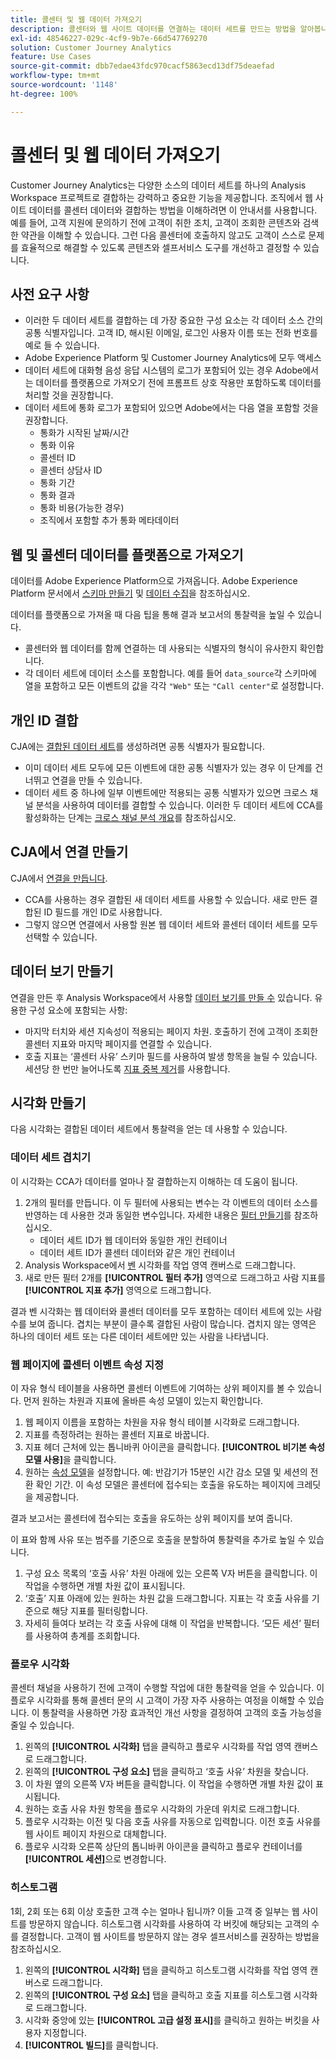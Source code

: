 ```yaml
---
title: 콜센터 및 웹 데이터 가져오기
description: 콜센터와 웹 사이트 데이터를 연결하는 데이터 세트를 만드는 방법을 알아봅니다.
exl-id: 48546227-029c-4cf9-9b7e-66d547769270
solution: Customer Journey Analytics
feature: Use Cases
source-git-commit: dbb7edae43fdc970cacf5863ecd13df75deaefad
workflow-type: tm+mt
source-wordcount: '1148'
ht-degree: 100%

---
```


# 콜센터 및 웹 데이터 가져오기

Customer Journey Analytics는 다양한 소스의 데이터 세트를 하나의 Analysis Workspace 프로젝트로 결합하는 강력하고 중요한 기능을 제공합니다. 조직에서 웹 사이트 데이터를 콜센터 데이터와 결합하는 방법을 이해하려면 이 안내서를 사용합니다. 예를 들어, 고객 지원에 문의하기 전에 고객이 취한 조치, 고객이 조회한 콘텐츠와 검색한 약관을 이해할 수 있습니다. 그런 다음 콜센터에 호출하지 않고도 고객이 스스로 문제를 효율적으로 해결할 수 있도록 콘텐츠와 셀프서비스 도구를 개선하고 결정할 수 있습니다.

## 사전 요구 사항

* 이러한 두 데이터 세트를 결합하는 데 가장 중요한 구성 요소는 각 데이터 소스 간의 공통 식별자입니다. 고객 ID, 해시된 이메일, 로그인 사용자 이름 또는 전화 번호를 예로 들 수 있습니다.
* Adobe Experience Platform 및 Customer Journey Analytics에 모두 액세스
* 데이터 세트에 대화형 음성 응답 시스템의 로그가 포함되어 있는 경우 Adobe에서는 데이터를 플랫폼으로 가져오기 전에 프롬프트 상호 작용만 포함하도록 데이터를 처리할 것을 권장합니다.
* 데이터 세트에 통화 로그가 포함되어 있으면 Adobe에서는 다음 열을 포함할 것을 권장합니다.
   * 통화가 시작된 날짜/시간
   * 통화 이유
   * 콜센터 ID
   * 콜센터 상담사 ID
   * 통화 기간
   * 통화 결과
   * 통화 비용(가능한 경우)
   * 조직에서 포함할 추가 통화 메타데이터

## 웹 및 콜센터 데이터를 플랫폼으로 가져오기

데이터를 Adobe Experience Platform으로 가져옵니다. Adobe Experience Platform 문서에서 [스키마 만들기](https://experienceleague.adobe.com/docs/experience-platform/xdm/tutorials/create-schema-ui.html?lang=ko-KR) 및 [데이터 수집](https://experienceleague.adobe.com/docs/experience-platform/ingestion/home.html?lang=ko-KR)을 참조하십시오.

데이터를 플랫폼으로 가져올 때 다음 팁을 통해 결과 보고서의 통찰력을 높일 수 있습니다.

* 콜센터와 웹 데이터를 함께 연결하는 데 사용되는 식별자의 형식이 유사한지 확인합니다.
* 각 데이터 세트에 데이터 소스를 포함합니다. 예를 들어 `data_source`각 스키마에 열을 포함하고 모든 이벤트의 값을 각각 `"Web"` 또는 `"Call center"`로 설정합니다.<!--mapper-->

## 개인 ID 결합

CJA에는 [결합된 데이터 세트](/help/connections/combined-dataset.md)를 생성하려면 공통 식별자가 필요합니다.

* 이미 데이터 세트 모두에 모든 이벤트에 대한 공통 식별자가 있는 경우 이 단계를 건너뛰고 연결을 만들 수 있습니다.
* 데이터 세트 중 하나에 일부 이벤트에만 적용되는 공통 식별자가 있으면 크로스 채널 분석을 사용하여 데이터를 결합할 수 있습니다. 이러한 두 데이터 세트에 CCA를 활성화하는 단계는 [크로스 채널 분석 개요](/help/connections/cca/overview.md)를 참조하십시오.

## CJA에서 연결 만들기

CJA에서 [연결을 만듭니다](/help/connections/create-connection.md).

* CCA를 사용하는 경우 결합된 새 데이터 세트를 사용할 수 있습니다. 새로 만든 결합된 ID 필드를 개인 ID로 사용합니다.
* 그렇지 않으면 연결에서 사용할 원본 웹 데이터 세트와 콜센터 데이터 세트를 모두 선택할 수 있습니다.

## 데이터 보기 만들기

연결을 만든 후 Analysis Workspace에서 사용할 [데이터 보기를 만들 수](/help/data-views/create-dataview.md) 있습니다. 유용한 구성 요소에 포함되는 사항:

* 마지막 터치와 세션 지속성이 적용되는 페이지 차원. 호출하기 전에 고객이 조회한 콜센터 지표와 마지막 페이지를 연결할 수 있습니다.
* 호출 지표는 ‘콜센터 사유’ 스키마 필드를 사용하여 발생 항목을 늘릴 수 있습니다. 세션당 한 번만 늘어나도록 [지표 중복 제거](/help/data-views/component-settings/metric-deduplication.md)를 사용합니다.

## 시각화 만들기

다음 시각화는 결합된 데이터 세트에서 통찰력을 얻는 데 사용할 수 있습니다.

### 데이터 세트 겹치기

이 시각화는 CCA가 데이터를 얼마나 잘 결합하는지 이해하는 데 도움이 됩니다.

1. 2개의 필터를 만듭니다. 이 두 필터에 사용되는 변수는 각 이벤트의 데이터 소스를 반영하는 데 사용한 것과 동일한 변수입니다. 자세한 내용은 [필터 만들기](/help/components/filters/create-filters.md)를 참조하십시오.
   * 데이터 세트 ID가 웹 데이터와 동일한 개인 컨테이너
   * 데이터 세트 ID가 콜센터 데이터와 같은 개인 컨테이너
2. Analysis Workspace에서 [벤](/help/analysis-workspace/visualizations/venn.md) 시각화를 작업 영역 캔버스로 드래그합니다.
3. 새로 만든 필터 2개를 **[!UICONTROL 필터 추가]** 영역으로 드래그하고 사람 지표를 **[!UICONTROL 지표 추가]** 영역으로 드래그합니다.

결과 벤 시각화는 웹 데이터와 콜센터 데이터를 모두 포함하는 데이터 세트에 있는 사람 수를 보여 줍니다. 겹치는 부분이 클수록 결합된 사람이 많습니다. 겹치지 않는 영역은 하나의 데이터 세트 또는 다른 데이터 세트에만 있는 사람을 나타냅니다.

### 웹 페이지에 콜센터 이벤트 속성 지정

이 자유 형식 테이블을 사용하면 콜센터 이벤트에 기여하는 상위 페이지를 볼 수 있습니다. 먼저 원하는 차원과 지표에 올바른 속성 모델이 있는지 확인합니다.

1. 웹 페이지 이름을 포함하는 차원을 자유 형식 테이블 시각화로 드래그합니다.
1. 지표를 측정하려는 원하는 콜센터 지표로 바꿉니다.
1. 지표 헤더 근처에 있는 톱니바퀴 아이콘을 클릭합니다. **[!UICONTROL 비기본 속성 모델 사용]**&#x200B;을 클릭합니다.
1. 원하는 [속성 모델](/help/analysis-workspace/attribution/models.md)을 설정합니다. 예: 반감기가 15분인 시간 감소 모델 및 세션의 전환 확인 기간. 이 속성 모델은 콜센터에 접수되는 호출을 유도하는 페이지에 크레딧을 제공합니다.

결과 보고서는 콜센터에 접수되는 호출을 유도하는 상위 페이지를 보여 줍니다. <!-- use case behind what we use these pages for -->

<!-- Complement with donut visualization -->

이 표와 함께 사유 또는 범주를 기준으로 호출을 분할하여 통찰력을 추가로 높일 수 있습니다.

1. 구성 요소 목록의 ‘호출 사유’ 차원 아래에 있는 오른쪽 V자 버튼을 클릭합니다. 이 작업을 수행하면 개별 차원 값이 표시됩니다.
2. ‘호출’ 지표 아래에 있는 원하는 차원 값을 드래그합니다. 지표는 각 호출 사유를 기준으로 해당 지표를 필터링합니다.
3. 자세히 들여다 보려는 각 호출 사유에 대해 이 작업을 반복합니다. ‘모든 세션’ 필터를 사용하여 총계를 조회합니다.

<!-- screenshot -->

### 플로우 시각화

콜센터 채널을 사용하기 전에 고객이 수행할 작업에 대한 통찰력을 얻을 수 있습니다. 이 플로우 시각화를 통해 콜센터 문의 시 고객이 가장 자주 사용하는 여정을 이해할 수 있습니다. 이 통찰력을 사용하면 가장 효과적인 개선 사항을 결정하여 고객의 호출 가능성을 줄일 수 있습니다.

1. 왼쪽의 **[!UICONTROL 시각화]** 탭을 클릭하고 플로우 시각화를 작업 영역 캔버스로 드래그합니다.
2. 왼쪽의 **[!UICONTROL 구성 요소]** 탭을 클릭하고 ‘호출 사유’ 차원을 찾습니다.
3. 이 차원 옆의 오른쪽 V자 버튼을 클릭합니다. 이 작업을 수행하면 개별 차원 값이 표시됩니다.
4. 원하는 호출 사유 차원 항목을 플로우 시각화의 가운데 위치로 드래그합니다.
5. 플로우 시각화는 이전 및 다음 호출 사유를 자동으로 입력합니다. 이전 호출 사유를 웹 사이트 페이지 차원으로 대체합니다.
6. 플로우 시각화 오른쪽 상단의 톱니바퀴 아이콘을 클릭하고 플로우 컨테이너를 **[!UICONTROL 세션]**&#x200B;으로 변경합니다.

### 히스토그램

1회, 2회 또는 6회 이상 호출한 고객 수는 얼마나 됩니까? 이들 고객 중 일부는 웹 사이트를 방문하지 않습니다. 히스토그램 시각화를 사용하여 각 버킷에 해당되는 고객의 수를 결정합니다. 고객이 웹 사이트를 방문하지 않는 경우 셀프서비스를 권장하는 방법을 참조하십시오.

1. 왼쪽의 **[!UICONTROL 시각화]** 탭을 클릭하고 히스토그램 시각화를 작업 영역 캔버스로 드래그합니다.
2. 왼쪽의 **[!UICONTROL 구성 요소]** 탭을 클릭하고 호출 지표를 히스토그램 시각화로 드래그합니다.
3. 시각화 중앙에 있는 **[!UICONTROL 고급 설정 표시]**&#x200B;를 클릭하고 원하는 버킷을 사용자 지정합니다.
4. **[!UICONTROL 빌드]**&#x200B;를 클릭합니다.

<!--
### Web to call, call to web

### Fallout

Fallout sessions - session

All sessions > page views metric > calls metric

All sessions > calls metric > page views

Orrr we could also use dataset ID

step 1: all sessions
step 2: 


### Site sections that result in a call within 30 minutes

Slide 4

Create a bunch of filters - facets to their business. Filters were used because they didn't have all of these in the same dimension, so they could create everything in this report as a single dimension (really filters)

wanted to understand when someone interacts with a facet, whats the highest percentage of people that abandon that channel to call them. not from volume perspective, but percentage perspective.

use sequential filters, but you lose the ability to use attribution IQ

## What to do when you've found insight -->
